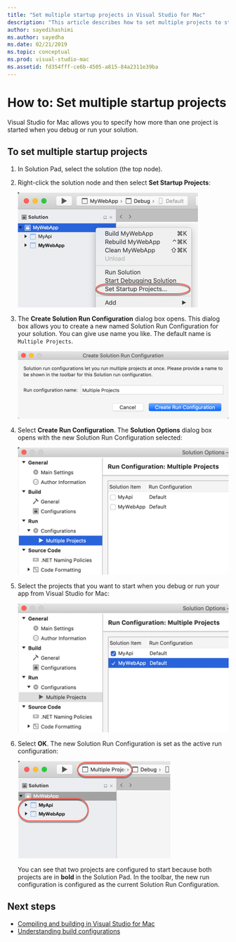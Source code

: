 ```yaml
---
title: "Set multiple startup projects in Visual Studio for Mac"
description: "This article describes how to set multiple projects to start on run or debug."
author: sayedihashimi
ms.author: sayedha
ms.date: 02/21/2019
ms.topic: conceptual
ms.prod: visual-studio-mac
ms.assetid: fd354fff-ce6b-4505-a815-84a2311e39ba
---
```

# How to: Set multiple startup projects

Visual Studio for Mac allows you to specify how more than one project is started when you debug or run your solution.

## To set multiple startup projects

1. In Solution Pad, select the solution (the top node).

2. Right-click the solution node and then select **Set Startup Projects**:

   ![Select Set Startup Projects](media/startup-proj-ctx-menu.png)

3. The **Create Solution Run Configuration** dialog box opens. This dialog box allows you to create a new named Solution Run Configuration for your solution. You can give use name you like. The default name is `Multiple Projects`.

   ![Create Solution Run Configuration dialog box](media/create-sln-run-config.png)

4. Select **Create Run Configuration**. The **Solution Options** dialog box opens with the new Solution Run Configuration selected:

   ![Solution Options dialog box](media/sln-options-run-config-multi-projects.png)

5. Select the projects that you want to start when you debug or run your app from Visual Studio for Mac:

   ![Solution Options dialog box with selected projects](media/sln-options-run-config-multi-projects-configured.png)

6. Select **OK**. The new Solution Run Configuration is set as the active run configuration:

   ![Solution with multiple projects configured to start on debug or run](media/startup-project-configured.png)

   You can see that two projects are configured to start because both projects are in **bold** in the Solution Pad. In the toolbar, the new run configuration is configured as the current Solution Run Configuration.

## Next steps

- [Compiling and building in Visual Studio for Mac](compiling-and-building.md)
- [Understanding build configurations](configurations.md)